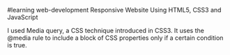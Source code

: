 #learning web-development
Responsive Website Using HTML5, CSS3 and JavaScript


I used Media query, a CSS technique introduced in CSS3.
It uses the @media rule to include a block of CSS properties only if a certain condition is true.
